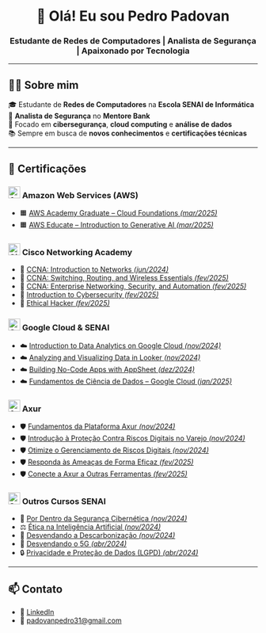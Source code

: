 <h1 align="center">👋 Olá! Eu sou Pedro Padovan</h1>
<h3 align="center">Estudante de Redes de Computadores | Analista de Segurança | Apaixonado por Tecnologia</h3>

---

## 🧑‍💻 Sobre mim

🎓 Estudante de **Redes de Computadores** na **Escola SENAI de Informática**  
🔐 **Analista de Segurança** no **Mentore Bank**  
📍 Focado em **cibersegurança**, **cloud computing** e **análise de dados**  
📚 Sempre em busca de **novos conhecimentos** e **certificações técnicas**

---

## 📜 Certificações

### <img src="https://cdn.worldvectorlogo.com/logos/aws-2.svg" alt="AWS Logo" height="24"/> **Amazon Web Services (AWS)**
- 🟧 [AWS Academy Graduate – Cloud Foundations *(mar/2025)*](https://www.credly.com/badges/bc33a9b8-3b3c-49ff-ac22-a25598713aff/linked_in_profile)  
- 🟧 [AWS Educate – Introduction to Generative AI *(mar/2025)*](https://www.credly.com/badges/7ba666f3-3546-41a8-81c6-ebbe30696849/linked_in_profile)

### <img src="https://cdn.worldvectorlogo.com/logos/cisco-2.svg" alt="Cisco Logo" height="24"/> **Cisco Networking Academy**
- 🔵 [CCNA: Introduction to Networks *(jun/2024)*](https://www.credly.com/badges/1d600de4-ba98-4bad-af38-6941964770a6/linked_in_profile)  
- 🔵 [CCNA: Switching, Routing, and Wireless Essentials *(fev/2025)*](https://www.credly.com/badges/2c0e295d-b78c-4542-8c82-9f1fd3fb27d7/linked_in_profile)  
- 🔵 [CCNA: Enterprise Networking, Security, and Automation *(fev/2025)*](https://www.credly.com/badges/c82eb584-9b7d-449d-87aa-a4b79ce3c855/linked_in_profile)  
- 🔵 [Introduction to Cybersecurity *(fev/2025)*](https://www.credly.com/badges/76826b83-c5b8-4133-b8d0-9f51b7ce708d/linked_in_profile)  
- 🔵 [Ethical Hacker *(fev/2025)*](https://www.credly.com/badges/fbe38033-5740-4343-a7f3-bfca3903e2c5/linked_in_profile)

### <img src="https://cdn.worldvectorlogo.com/logos/google-cloud-1.svg" alt="Google Cloud Logo" height="24"/> **Google Cloud & SENAI**
- ☁️ [Introduction to Data Analytics on Google Cloud *(nov/2024)*](https://www.cloudskillsboost.google/public_profiles/bf385a32-b4f2-4d40-ba3d-80a35efdb5ec/badges/13074823)  
- ☁️ [Analyzing and Visualizing Data in Looker *(nov/2024)*](https://www.cloudskillsboost.google/public_profiles/bf385a32-b4f2-4d40-ba3d-80a35efdb5ec/badges/13075948)  
- ☁️ [Building No-Code Apps with AppSheet *(dez/2024)*](https://www.cloudskillsboost.google/public_profiles/bf385a32-b4f2-4d40-ba3d-80a35efdb5ec/badges/13162996)  
- ☁️ [Fundamentos de Ciência de Dados – Google Cloud *(jan/2025)*](http://www.sp.senai.br/consulta-certificado?qrcode=13424247372/14896133)

### <img src="https://pbs.twimg.com/profile_images/1408042019017170957/TSviL1KY_400x400.jpg" alt="Axur Logo" height="24"/> **Axur**
- 🛡️ [Fundamentos da Plataforma Axur *(nov/2024)*](https://university.axur.com/certificates/gnzovy0m7g)  
- 🛡️ [Introdução à Proteção Contra Riscos Digitais no Varejo *(nov/2024)*](https://university.axur.com/certificates/btbcs6mdth)  
- 🛡️ [Otimize o Gerenciamento de Riscos Digitais *(nov/2024)*](https://university.axur.com/certificates/txz2o6grpi)  
- 🛡️ [Responda às Ameaças de Forma Eficaz *(fev/2025)*](https://university.axur.com/certificates/upymuno77s)  
- 🛡️ [Conecte a Axur a Outras Ferramentas *(fev/2025)*](https://university.axur.com/certificates/aqzdoyspg8)

### <img src="https://upload.wikimedia.org/wikipedia/commons/thumb/8/8c/SENAI_S%C3%A3o_Paulo_logo.png/1200px-SENAI_S%C3%A3o_Paulo_logo.png" alt="SENAI Logo" height="24"/> **Outros Cursos SENAI**
- 🔐 [Por Dentro da Segurança Cibernética *(nov/2024)*](https://www.sp.senai.br/consulta-certificado?qrcode=00033055/7536994)  
- ⚖️ [Ética na Inteligência Artificial *(nov/2024)*](https://www.sp.senai.br/consulta-certificado?qrcode=00033058/7536994)  
- 🌱 [Desvendando a Descarbonização *(nov/2024)*](https://www.sp.senai.br/consulta-certificado?qrcode=00033056/7536994)  
- 📶 [Desvendando o 5G *(abr/2024)*](https://www.sp.senai.br/consulta-certificado?qrcode=00028410/7536994)  
- 🔒 [Privacidade e Proteção de Dados (LGPD) *(abr/2024)*](https://www.sp.senai.br/consulta-certificado?qrcode=00028409/7536994)

---

## 📫 Contato

- 🔗 [LinkedIn](https://www.linkedin.com/in/pedro-padovan-de-lima/)  
- 📧 padovanpedro31@gmail.com

